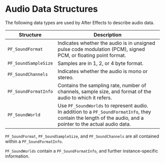 # Audio Data Structures

The following data types are used by After Effects to describe audio data.

| Structure        | Description                                                                                                                                                   |
|----------------------|-------------------------------------------------------------------------------------------------------------------------------------------------------------------|
| `PF_SoundFormat`     | Indicates whether the audio is in unsigned pulse code modulation (PCM), signed PCM, or floating point format.                                                     |
| `PF_SoundSampleSize` | Samples are in 1, 2, or 4 byte format.                                                                                                                            |
| `PF_SoundChannels`   | Indicates whether the audio is mono or stereo.                                                                                                                    |
| `PF_SoundFormatInfo` | Contains the sampling rate, number of channels, sample size, and format of the audio to which it refers.                                                          |
| `PF_SoundWorld`      | Use `PF_SoundWorlds` to represent audio.<br/>In addition to a `PF_SoundFormatInfo`, they contain the length of the audio, and a pointer to the actual audio data. |

`PF_SoundFormat`, `PF_SoundSampleSize`, and `PF_SoundChannels` are all contained within a `PF_SoundFormatInfo`.

`PF_SoundWorlds` contain a `PF_SoundFormatInfo`, and further instance-specific information.
